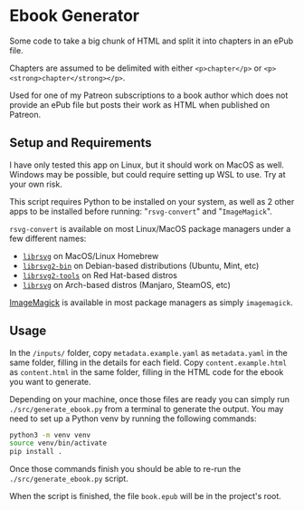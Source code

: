 # Ebook Generator

Some code to take a big chunk of HTML and split it into chapters in an ePub file.

Chapters are assumed to be delimited with either `<p>chapter</p>` or `<p><strong>chapter</strong></p>`.

Used for one of my Patreon subscriptions to a book author which does not provide an ePub file but posts their work as HTML when published on Patreon.

## Setup and Requirements

I have only tested this app on Linux, but it should work on MacOS as well. Windows may be possible, but could require setting up WSL to use. Try at your own risk.

This script requires Python to be installed on your system, as well as 2 other apps to be installed before running: "`rsvg-convert`" and "`ImageMagick`".

`rsvg-convert` is available on most Linux/MacOS package managers under a few different names:

* [`librsvg`](https://formulae.brew.sh/formula/librsvg) on MacOS/Linux Homebrew
* [`librsvg2-bin`](https://packages.debian.org/stable/librsvg2-bin) on Debian-based distributions (Ubuntu, Mint, etc)
* [`librsvg2-tools`](https://packages.fedoraproject.org/pkgs/librsvg2/librsvg2-tools/) on Red Hat-based distros
* [`librsvg`](https://archlinux.org/packages/extra/x86_64/librsvg/) on Arch-based distros (Manjaro, SteamOS, etc)


[ImageMagick](https://imagemagick.org/script/download.php) is available in most package managers as simply `imagemagick`.

## Usage

In the `/inputs/` folder, copy `metadata.example.yaml` as `metadata.yaml` in the same folder, filling in the details for each field. Copy `content.example.html` as `content.html` in the same folder, filling in the HTML code for the ebook you want to generate.

Depending on your machine, once those files are ready you can simply run `./src/generate_ebook.py` from a terminal to generate the output. You may need to set up a Python venv by running the following commands:

```sh
python3 -m venv venv
source venv/bin/activate
pip install .
```

Once those commands finish you should be able to re-run the `./src/generate_ebook.py` script.

When the script is finished, the file `book.epub` will be in the project's root.
